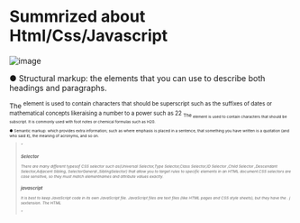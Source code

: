 
# Summrized about Html/Css/Javascript


![image](https://ichef.bbci.co.uk/images/ic/832x468/p02lv1l7.jpg)


● Structural markup: the elements that you can use to
describe both headings and paragraphs.

<sup>
The <sup> element is used to contain characters that should be superscript such as the suffixes of dates or mathematical concepts likeraising a number to a power such
as 22
  
<sub>
The <sub> element is used to contain characters that should be subscript. It is commonly used with foot notes or chemical formulas such as H20.





● Semantic markup: which provides extra information; such as where emphasis is placed in a sentence, that something you have written is a quotation (and who said it), the meaning of acronyms, and so on.


<stong> <em> <blockquote> <q> <abbr> <cite> <dfn>
  
 ### Selector
 
 There are many different typesof CSS selector such as(Universal Selector,Type Selector,Class Selector,ID Selector ,Child Selector ,Descendant Selector,Adjacent Sibling, SelectorGeneral ,SiblingSelector) that allow you to target rules to specific elements in an HTML document.CSS selectors are case sensitive,
so they must match elementnames and attribute values exactly.


### javascript
It is best to keep JavaScript code in its own JavaScript file. JavaScript files are text files (like HTML pages and CSS style sheets), but they have the . j sextension.  The HTML <script> element is used in HTML pages to tell the browser to load the JavaScript file (rather like the <link> element can be used to load a CSS file). If you view the source code of the page in the browser, the JavaScript will not have changed the HTML, because the script works with the model of the web
page that the browser has created. 

STATEMENTS
A script is a series of instructions that a computer can follow one-by-one. Each individual instruction or step is known as a statement.
Statements should end with a semicolon.

COMMENTS
You should write comments to explain what your code does. They help make your code easier to read and understand. This can help you and others who read your code. 

VARIABLE
A script will have to temporarily store the bits of information it needs to do its job. It can store this data in variables.A variable is a good name for this
concept because the data stored in a variable can change (or vary) each time a script runs. 







